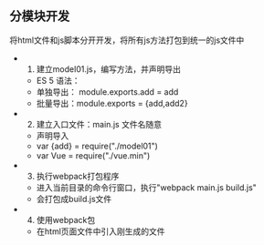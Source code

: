 ## 分模块开发
将html文件和js脚本分开开发，将所有js方法打包到统一的js文件中
- 1. 建立model01.js，编写方法，并声明导出
    - ES 5 语法：
    - 单独导出： module.exports.add = add
    - 批量导出：module.exports = {add,add2}
- 2. 建立入口文件：main.js 文件名随意
    - 声明导入
    - var {add} = require("./model01")
    - var Vue = require("./vue.min")
- 3. 执行webpack打包程序
    - 进入当前目录的命令行窗口，执行"webpack main.js build.js"
    - 会打包成build.js文件
- 4. 使用webpack包
    - 在html页面文件中引入刚生成的文件 <script src="build.js"></script>
